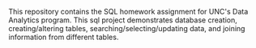 This repository contains the SQL homework assignment for UNC's Data Analytics program. This sql project demonstrates database creation, creating/altering tables, searching/selecting/updating data, and joining information from different tables. 
